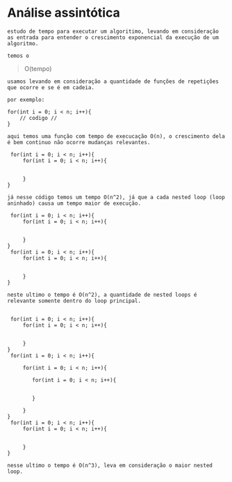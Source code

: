 
# Análise assintótica

    estudo de tempo para executar um algoritimo, levando em consideração as entrada para entender o crescimento exponencial da execução de um algoritmo.

    temos o 
>O(tempo)

    usamos levando em consideração a quantidade de funções de repetições que ocorre e se é em cadeia.

    por exemplo:

    for(int i = 0; i < n; i++){
        // codigo //
    }

    aqui temos uma função com tempo de execucação O(n), o crescimento dela é bem continuo não ocorre mudanças relevantes.

     for(int i = 0; i < n; i++){
         for(int i = 0; i < n; i++){
        

         }
    }

    já nesse código temos um tempo O(n^2), já que a cada nested loop (loop aninhado) causa um tempo maior de execução.

     for(int i = 0; i < n; i++){
         for(int i = 0; i < n; i++){
        

         }
    }
     for(int i = 0; i < n; i++){
         for(int i = 0; i < n; i++){
        

         }
    }

    neste ultimo o tempo é O(n^2), a quantidade de nested loops é relevante somente dentro do loop principal.

    
     for(int i = 0; i < n; i++){
         for(int i = 0; i < n; i++){
        

         }
    }
     for(int i = 0; i < n; i++){

         for(int i = 0; i < n; i++){

            for(int i = 0; i < n; i++){
        

            }

         }
    }
     for(int i = 0; i < n; i++){
         for(int i = 0; i < n; i++){
        

         }
    }

    nesse ultimo o tempo é O(n^3), leva em consideração o maior nested loop.